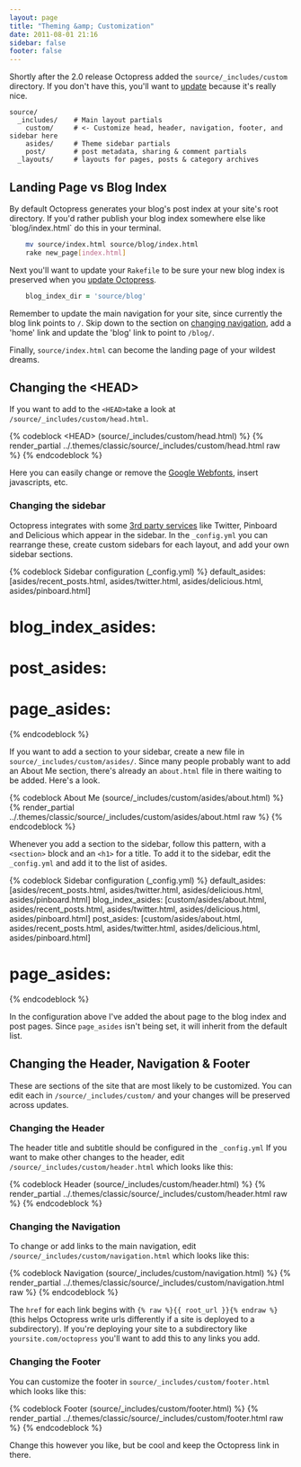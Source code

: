 ```yaml
---
layout: page
title: "Theming &amp; Customization"
date: 2011-08-01 21:16
sidebar: false
footer: false
---
```


Shortly after the 2.0 release Octopress added the `source/_includes/custom` directory. If you don't have this, you'll want to [update](/docs/updating) because it's really nice.

    source/
      _includes/    # Main layout partials
        custom/     # <- Customize head, header, navigation, footer, and sidebar here
        asides/     # Theme sidebar partials
        post/       # post metadata, sharing & comment partials
      _layouts/     # layouts for pages, posts & category archives

<h2 id="landing_page">Landing Page vs Blog Index</h2>
By default Octopress generates your blog's post index at your site's root directory.
If you'd rather publish your blog index somewhere else like `blog/index.html` do this in your terminal.

``` sh
    mv source/index.html source/blog/index.html
    rake new_page[index.html]
```

Next you'll want to update your `Rakefile` to be sure your new blog index is preserved when you [update Octopress](/docs/updating).

``` ruby
    blog_index_dir = 'source/blog'
```

Remember to update the main navigation for your site, since currently the blog link points to `/`. Skip down to the section on [changing navigation](#changing_navigation), add a 'home' link and update the 'blog' link to point to `/blog/`.

Finally, `source/index.html` can become the landing page of your wildest dreams.

## Changing the &lt;HEAD&gt;

If you want to add to the `<HEAD>`take a look at `/source/_includes/custom/head.html`.

{% codeblock &lt;HEAD&gt; (source/_includes/custom/head.html) %}
{% render_partial ../.themes/classic/source/_includes/custom/head.html raw %}
{% endcodeblock %}

Here you can easily change or remove the [Google Webfonts](http://google.com/webfonts), insert javascripts, etc.

### Changing the sidebar
Octopress integrates with some [3rd party services](/docs/configuring/#third_party) like Twitter, Pinboard and Delicious which appear in the sidebar.
In the `_config.yml` you can rearrange these, create custom sidebars for each layout, and add your own sidebar sections.

{% codeblock Sidebar configuration (_config.yml) %}
default_asides:   [asides/recent_posts.html, asides/twitter.html, asides/delicious.html, asides/pinboard.html]
# blog_index_asides:
# post_asides:
# page_asides:
{% endcodeblock %}

If you want to add a section to your sidebar, create a new file in `source/_includes/custom/asides/`.
Since many people probably want to add an About Me section, there's already an `about.html` file in there waiting to be added. Here's a look.

{% codeblock About Me (source/_includes/custom/asides/about.html) %}
{% render_partial ../.themes/classic/source/_includes/custom/asides/about.html raw %}
{% endcodeblock %}

Whenever you add a section to the sidebar, follow this pattern, with a `<section>` block and an `<h1>` for a title. To add it to the sidebar, edit the `_config.yml` and add it to the list of asides.

{% codeblock Sidebar configuration (_config.yml) %}
default_asides:     [asides/recent_posts.html, asides/twitter.html, asides/delicious.html, asides/pinboard.html]
blog_index_asides:  [custom/asides/about.html, asides/recent_posts.html, asides/twitter.html, asides/delicious.html, asides/pinboard.html]
post_asides:        [custom/asides/about.html, asides/recent_posts.html, asides/twitter.html, asides/delicious.html, asides/pinboard.html]
# page_asides:
{% endcodeblock %}

In the configuration above I've added the about page to the blog index and post pages. Since `page_asides` isn't being set, it will inherit from the default list.

## Changing the Header, Navigation & Footer

These are sections of the site that are most likely to be customized. You can edit each in `/source/_includes/custom/` and your changes will be preserved across updates.

### Changing the Header

The header title and subtitle should be configured in the `_config.yml` If you want to make other changes to the header, edit `/source/_includes/custom/header.html` which looks like this:

{% codeblock Header (source/_includes/custom/header.html) %}
{% render_partial ../.themes/classic/source/_includes/custom/header.html raw %}
{% endcodeblock %}

<h3 id="changing_navigation">Changing the Navigation</h3>

To change or add links to the main navigation, edit `/source/_includes/custom/navigation.html` which looks like this:

{% codeblock Navigation (source/_includes/custom/navigation.html) %}
{% render_partial ../.themes/classic/source/_includes/custom/navigation.html raw %}
{% endcodeblock %}

The `href` for each link begins with `{% raw %}{{ root_url }}{% endraw %}` (this helps Octopress write urls differently if a site is deployed to a subdirectory).
If you're deploying your site to a subdirectory like `yoursite.com/octopress` you'll want to add this to any links you add.

### Changing the Footer

You can customize the footer in `source/_includes/custom/footer.html` which looks like this:

{% codeblock Footer (source/_includes/custom/footer.html) %}
{% render_partial ../.themes/classic/source/_includes/custom/footer.html raw %}
{% endcodeblock %}

Change this however you like, but be cool and keep the Octopress link in there.
